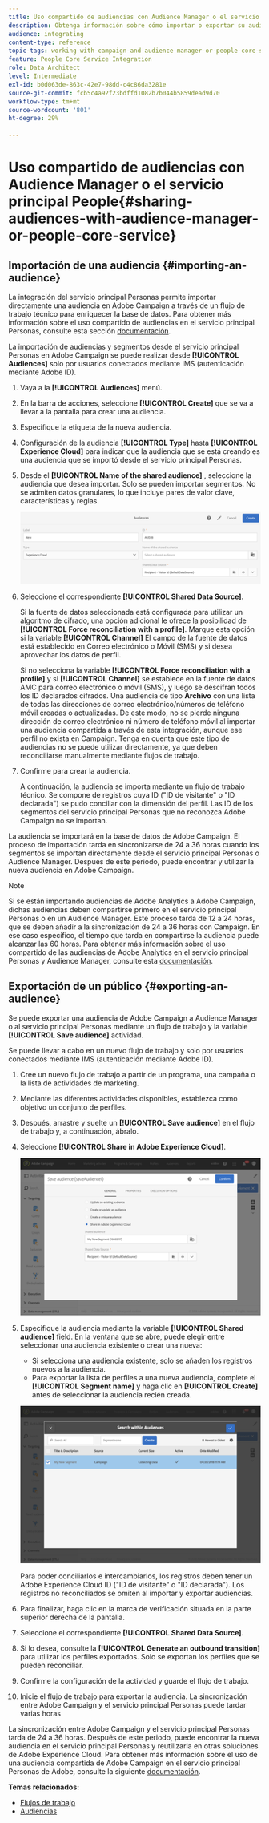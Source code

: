 ```yaml
---
title: Uso compartido de audiencias con Audience Manager o el servicio principal People
description: Obtenga información sobre cómo importar o exportar su audiencia dentro de las distintas soluciones de Adobe Experience Cloud.
audience: integrating
content-type: reference
topic-tags: working-with-campaign-and-audience-manager-or-people-core-service
feature: People Core Service Integration
role: Data Architect
level: Intermediate
exl-id: b0d063de-863c-42e7-98dd-c4c86da3281e
source-git-commit: fcb5c4a92f23bdffd1082b7b044b5859dead9d70
workflow-type: tm+mt
source-wordcount: '801'
ht-degree: 29%

---
```


# Uso compartido de audiencias con Audience Manager o el servicio principal People{#sharing-audiences-with-audience-manager-or-people-core-service}

## Importación de una audiencia {#importing-an-audience}

La integración del servicio principal Personas permite importar directamente una audiencia en Adobe Campaign a través de un flujo de trabajo técnico para enriquecer la base de datos. Para obtener más información sobre el uso compartido de audiencias en el servicio principal Personas, consulte esta sección [documentación](https://experienceleague.adobe.com/docs/analytics/components/segmentation/segmentation-workflow/seg-publish.html?lang=es).

La importación de audiencias y segmentos desde el servicio principal Personas en Adobe Campaign se puede realizar desde **[!UICONTROL Audiences]** solo por usuarios conectados mediante IMS (autenticación mediante Adobe ID).

1. Vaya a la **[!UICONTROL Audiences]** menú.
1. En la barra de acciones, seleccione **[!UICONTROL Create]** que se va a llevar a la pantalla para crear una audiencia.
1. Especifique la etiqueta de la nueva audiencia.
1. Configuración de la audiencia **[!UICONTROL Type]** hasta **[!UICONTROL Experience Cloud]** para indicar que la audiencia que se está creando es una audiencia que se importó desde el servicio principal Personas.
1. Desde el **[!UICONTROL Name of the shared audience]** , seleccione la audiencia que desea importar. Solo se pueden importar segmentos. No se admiten datos granulares, lo que incluye pares de valor clave, características y reglas.

   ![](assets/aam_import_audience.png)

1. Seleccione el correspondiente **[!UICONTROL Shared Data Source]**.

   Si la fuente de datos seleccionada está configurada para utilizar un algoritmo de cifrado, una opción adicional le ofrece la posibilidad de **[!UICONTROL Force reconciliation with a profile]**. Marque esta opción si la variable **[!UICONTROL Channel]** El campo de la fuente de datos está establecido en Correo electrónico o Móvil (SMS) y si desea aprovechar los datos de perfil.

   Si no selecciona la variable **[!UICONTROL Force reconciliation with a profile]** y si **[!UICONTROL Channel]** se establece en la fuente de datos AMC para correo electrónico o móvil (SMS), y luego se descifran todos los ID declarados cifrados. Una audiencia de tipo **Archivo** con una lista de todas las direcciones de correo electrónico/números de teléfono móvil creadas o actualizadas. De este modo, no se pierde ninguna dirección de correo electrónico ni número de teléfono móvil al importar una audiencia compartida a través de esta integración, aunque ese perfil no exista en Campaign. Tenga en cuenta que este tipo de audiencias no se puede utilizar directamente, ya que deben reconciliarse manualmente mediante flujos de trabajo.

1. Confirme para crear la audiencia.

   A continuación, la audiencia se importa mediante un flujo de trabajo técnico. Se compone de registros cuya ID (&quot;ID de visitante&quot; o &quot;ID declarada&quot;) se pudo conciliar con la dimensión del perfil. Las ID de los segmentos del servicio principal Personas que no reconozca Adobe Campaign no se importan.

La audiencia se importará en la base de datos de Adobe Campaign. El proceso de importación tarda en sincronizarse de 24 a 36 horas cuando los segmentos se importan directamente desde el servicio principal Personas o Audience Manager. Después de este periodo, puede encontrar y utilizar la nueva audiencia en Adobe Campaign.

>[!NOTE]
>
>Si se están importando audiencias de Adobe Analytics a Adobe Campaign, dichas audiencias deben compartirse primero en el servicio principal Personas o en un Audience Manager. Este proceso tarda de 12 a 24 horas, que se deben añadir a la sincronización de 24 a 36 horas con Campaign. En ese caso específico, el tiempo que tarda en compartirse la audiencia puede alcanzar las 60 horas. Para obtener más información sobre el uso compartido de las audiencias de Adobe Analytics en el servicio principal Personas y Audience Manager, consulte esta [documentación](https://experienceleague.adobe.com/docs/analytics/components/segmentation/segmentation-workflow/seg-publish.html?lang=es).

## Exportación de un público {#exporting-an-audience}

Se puede exportar una audiencia de Adobe Campaign a Audience Manager o al servicio principal Personas mediante un flujo de trabajo y la variable **[!UICONTROL Save audience]** actividad.

Se puede llevar a cabo en un nuevo flujo de trabajo y solo por usuarios conectados mediante IMS (autenticación mediante Adobe ID).

1. Cree un nuevo flujo de trabajo a partir de un programa, una campaña o la lista de actividades de marketing.
1. Mediante las diferentes actividades disponibles, establezca como objetivo un conjunto de perfiles.
1. Después, arrastre y suelte un **[!UICONTROL Save audience]** en el flujo de trabajo y, a continuación, ábralo.
1. Seleccione **[!UICONTROL Share in Adobe Experience Cloud]**.

   ![](assets/aam_save_audience_activity.png)

1. Especifique la audiencia mediante la variable **[!UICONTROL Shared audience]** field. En la ventana que se abre, puede elegir entre seleccionar una audiencia existente o crear una nueva:

   * Si selecciona una audiencia existente, solo se añaden los registros nuevos a la audiencia.
   * Para exportar la lista de perfiles a una nueva audiencia, complete el **[!UICONTROL Segment name]** y haga clic en **[!UICONTROL Create]** antes de seleccionar la audiencia recién creada.

   ![](assets/aam_save_audience_segment_picker.png)

   Para poder conciliarlos e intercambiarlos, los registros deben tener un Adobe Experience Cloud ID (&quot;ID de visitante&quot; o &quot;ID declarada&quot;). Los registros no reconciliados se omiten al importar y exportar audiencias.

1. Para finalizar, haga clic en la marca de verificación situada en la parte superior derecha de la pantalla.
1. Seleccione el correspondiente **[!UICONTROL Shared Data Source]**.
1. Si lo desea, consulte la **[!UICONTROL Generate an outbound transition]** para utilizar los perfiles exportados. Solo se exportan los perfiles que se pueden reconciliar.
1. Confirme la configuración de la actividad y guarde el flujo de trabajo.
1. Inicie el flujo de trabajo para exportar la audiencia. La sincronización entre Adobe Campaign y el servicio principal Personas puede tardar varias horas

La sincronización entre Adobe Campaign y el servicio principal Personas tarda de 24 a 36 horas. Después de este periodo, puede encontrar la nueva audiencia en el servicio principal Personas y reutilizarla en otras soluciones de Adobe Experience Cloud. Para obtener más información sobre el uso de una audiencia compartida de Adobe Campaign en el servicio principal Personas de Adobe, consulte la siguiente [documentación](https://experienceleague.adobe.com/docs/core-services/interface/audiences/t-audience-create.html?lang=es).

**Temas relacionados:**

* [Flujos de trabajo](../../automating/using/get-started-workflows.md)
* [Audiencias](../../audiences/using/about-audiences.md)
